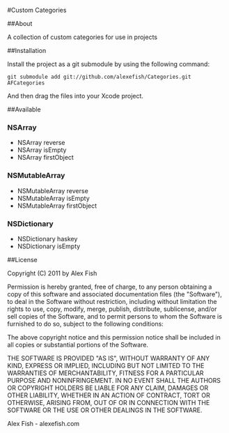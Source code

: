 
#Custom Categories

##About

A collection of custom categories for use in projects

##Installation

Install the project as a git submodule by using the following command:

    git submodule add git://github.com/alexefish/Categories.git AFCategories

And then drag the files into your Xcode project.

##Available

### NSArray
* NSArray reverse
* NSArray isEmpty
* NSArray firstObject

### NSMutableArray
* NSMutableArray reverse
* NSMutableArray isEmpty
* NSMutableArray firstObject

### NSDictionary
* NSDictionary haskey
* NSDictionary isEmpty

##License

Copyright (C) 2011 by Alex Fish

Permission is hereby granted, free of charge, to any person obtaining a copy
of this software and associated documentation files (the "Software"), to deal
in the Software without restriction, including without limitation the rights
to use, copy, modify, merge, publish, distribute, sublicense, and/or sell
copies of the Software, and to permit persons to whom the Software is
furnished to do so, subject to the following conditions:

The above copyright notice and this permission notice shall be included in
all copies or substantial portions of the Software.

THE SOFTWARE IS PROVIDED "AS IS", WITHOUT WARRANTY OF ANY KIND, EXPRESS OR
IMPLIED, INCLUDING BUT NOT LIMITED TO THE WARRANTIES OF MERCHANTABILITY,
FITNESS FOR A PARTICULAR PURPOSE AND NONINFRINGEMENT. IN NO EVENT SHALL THE
AUTHORS OR COPYRIGHT HOLDERS BE LIABLE FOR ANY CLAIM, DAMAGES OR OTHER
LIABILITY, WHETHER IN AN ACTION OF CONTRACT, TORT OR OTHERWISE, ARISING FROM,
OUT OF OR IN CONNECTION WITH THE SOFTWARE OR THE USE OR OTHER DEALINGS IN
THE SOFTWARE.

Alex Fish - alexefish.com
